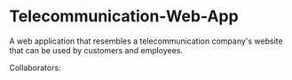 # Telecommunication-Web-App
A web application that resembles a telecommunication company's website that can be used by customers and employees.

Collaborators:
